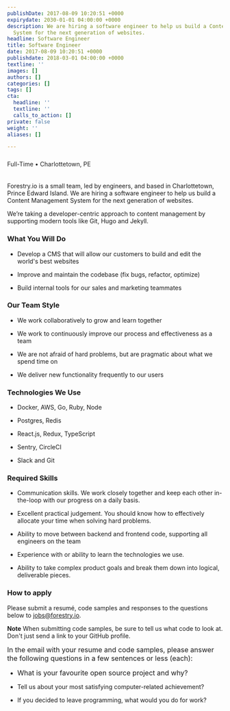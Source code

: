 ```yaml
---
publishDate: 2017-08-09 10:20:51 +0000
expirydate: 2030-01-01 04:00:00 +0000
description: We are hiring a software engineer to help us build a Content Management
  System for the next generation of websites.
headline: Software Engineer
title: Software Engineer
date: 2017-08-09 10:20:51 +0000
publishdate: 2018-03-01 04:00:00 +0000
textline: ''
images: []
authors: []
categories: []
tags: []
cta:
  headline: ''
  textline: ''
  calls_to_action: []
private: false
weight: ''
aliases: []

---
```

<div style="padding: 10px 0 20px 0; color: #222;">
Full-Time • Charlottetown, PE
</div>

Forestry.io is a small team, led by engineers, and based in Charlottetown, Prince Edward Island. We are hiring a software engineer to help us build a Content Management System for the next generation of websites.

We’re taking a developer-centric approach to content management by supporting modern tools like Git, Hugo and Jekyll.

### What You Will Do

* Develop a CMS that will allow our customers to build and edit the world's best websites

* Improve and maintain the codebase (fix bugs, refactor, optimize)

* Build internal tools for our sales and marketing teammates

### Our Team Style

* We work collaboratively to grow and learn together

* We work to continuously improve our process and effectiveness as a team

* We are not afraid of hard problems, but are pragmatic about what we spend time on

* We deliver new functionality frequently to our users

### Technologies We Use

* Docker, AWS, Go, Ruby, Node

* Postgres, Redis

* React.js, Redux, TypeScript

* Sentry, CircleCI

* Slack and Git

### Required Skills

* Communication skills. We work closely together and keep each other in-the-loop with our progress on a daily basis.

* Excellent practical judgement. You should know how to effectively allocate your time when solving hard problems.

* Ability to move between backend and frontend code, supporting all engineers on the team

* Experience with or ability to learn the technologies we use.

* Ability to take complex product goals and break them down into logical, deliverable pieces.

### How to apply

Please submit a resumé, code samples and responses to the questions below to [jobs@forestry.io](mailto:jobs@forestry.io).

**Note**
When submitting code samples, be sure to tell us what code to look at. Don't just send a link to your GitHub profile.

<span style="font-size: 1rem;">In the email with your resume and code samples, please answer the following questions in a few sentences or less (each):</span>

* <span style="font-size: 1rem;">What is your favourite open source project and why?</span>

* Tell us about your most satisfying computer-related achievement?

* If you decided to leave programming, what would you do for work?